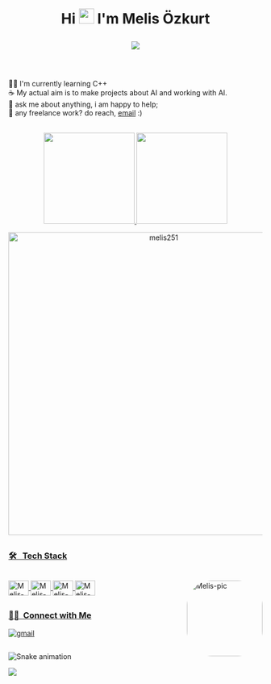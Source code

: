### 
<div align="center">
  <h1>
    Hi <img height="30" width="30" src="https://media.giphy.com/media/hvRJCLFzcasrR4ia7z/giphy.gif" width="25px"> I'm Melis Özkurt 
    <p align="center">
      <img src="https://capsule-render.vercel.app/api?type=waving&color=gradient&height=60&section=footer"/>
    </p>
  </h1>
</div>
<br>

👩‍💻 I'm currently learning C++
<br>
☕ My actual aim is to make projects about AI and working with AI.
<br>
💬 ask me about anything, i am happy to help;
<br>
💼 any freelance work? do reach, [email](mailto:melisozkurt@hotmail.com) :)

<div align="center">
  <br>
  <a href="https://github.com/melis251">
  <img height="180em" src="https://github-readme-stats.vercel.app/api?username=melis251&show_icons=true&theme=synthwave&include_all_commits=true&count_private=true"/>
  <img height="180em" src="https://github-readme-stats.vercel.app/api/top-langs/?username=melis251&layout=compact&langs_count=7&theme=synthwave"/>
</div>
 
 <p align="center">
  <img width="600em" align="center" src="https://github-readme-streak-stats.herokuapp.com/?user=melis251&theme=synthwave" alt="melis251" />
</p>
  
  ##
 
 
 ### 🛠 &nbsp;  Tech Stack
<div style="display: inline_block"><br>
  
 <img align="center" alt="Melis-vs" height="30" width="40" src="https://cdn.jsdelivr.net/gh/devicons/devicon/icons/vscode/vscode-original.svg" />
 <img align="center" alt="Melis-vs" height="30" width="40" src="https://cdn.jsdelivr.net/gh/devicons/devicon/icons/python/python-original.svg" />
 <img align="center" alt="Melis-vs" height="30" width="40" src="https://cdn.jsdelivr.net/gh/devicons/devicon/icons/matlab/matlab-original.svg" />
 <img align="center" alt="Melis-vs" height="30" width="40" src="https://cdn.jsdelivr.net/gh/devicons/devicon/icons/cplusplus/cplusplus-original.svg" />
 
 
  <img align="right" alt="Melis-pic" height="150" style="border-radius:50px;" src="https://media.giphy.com/media/CTX0ivSQbI78A/giphy.gif">
</div>
  
  ##
 
 
### 🤝🏻 &nbsp;Connect with Me
<div> 
  <!--<a href="https://www.linkedin.com/in/ay%C5%9Fe-erdan%C4%B1%C5%9Fman-5b1017202/" target="_blank"><img src="https://img.shields.io/badge/-LinkedIn-%230077B5?style=for-the-badge&logo=linkedin&logoColor=white" target="_blank"></a> -->
  
  <a href="mailto:angelmelis.8@gmail.com" target="blank"><img src="https://img.shields.io/badge/Gmail-D14836?style=for-the-badge&logo=gmail&logoColor=white" alt="gmail" /></a>
</div>
  
  ##

  ![Snake animation](https://github.com/melis251/melis251/blob/output/github-contribution-grid-snake.svg)

<a href="https://github.com/melis251">
  <img src="https://shields-io-visitor-counter.herokuapp.com/badge?page=melis251.melis251&style=for-the-badge">
<a>
  
  
